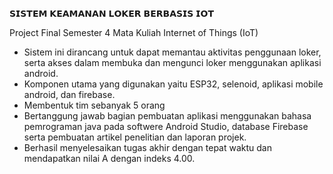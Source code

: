 𝗦𝗜𝗦𝗧𝗘𝗠 𝗞𝗘𝗔𝗠𝗔𝗡𝗔𝗡 𝗟𝗢𝗞𝗘𝗥 𝗕𝗘𝗥𝗕𝗔𝗦𝗜𝗦 𝗜𝗢𝗧

Project Final Semester 4 Mata Kuliah Internet of Things (IoT)
- Sistem ini dirancang untuk dapat memantau aktivitas penggunaan loker, serta akses dalam membuka dan mengunci loker menggunakan aplikasi android.
- Komponen utama yang digunakan yaitu ESP32, selenoid, aplikasi mobile android, dan firebase.
- Membentuk tim sebanyak 5 orang
- Bertanggung jawab bagian pembuatan aplikasi menggunakan bahasa pemrograman java pada softwere Android Studio, database Firebase serta pembuatan artikel penelitian dan laporan projek.
- Berhasil menyelesaikan tugas akhir dengan tepat waktu dan mendapatkan nilai A dengan indeks 4.00.

